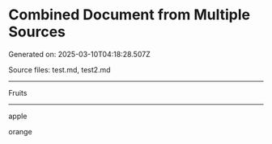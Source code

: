 # Combined Document from Multiple Sources

Generated on: 2025-03-10T04:18:28.507Z

Source files: test.md, test2.md

---

Fruits

---

apple

orange
